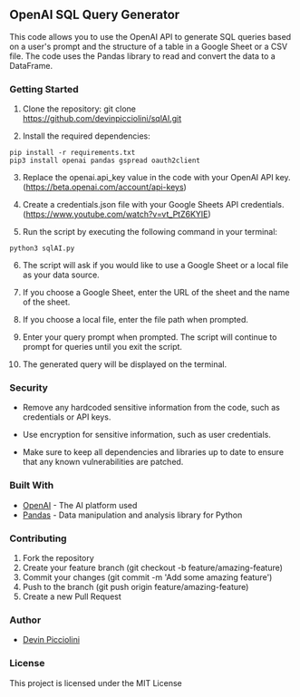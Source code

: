 ## OpenAI SQL Query Generator

This code allows you to use the OpenAI API to generate SQL queries based on a user's prompt and the structure of a table in a Google Sheet or a CSV file. The code uses the Pandas library to read and convert the data to a DataFrame.

### Getting Started

1. Clone the repository:
git clone https://github.com/devinpicciolini/sqlAI.git

2. Install the required dependencies:
```
pip install -r requirements.txt
pip3 install openai pandas gspread oauth2client
```


3. Replace the openai.api_key value in the code with your OpenAI API key. (https://beta.openai.com/account/api-keys)

4. Create a credentials.json file with your Google Sheets API credentials. (https://www.youtube.com/watch?v=vt_PtZ6KYIE)

5. Run the script by executing the following command in your terminal:
```
python3 sqlAI.py
```

6. The script will ask if you would like to use a Google Sheet or a local file as your data source.

7. If you choose a Google Sheet, enter the URL of the sheet and the name of the sheet.

8. If you choose a local file, enter the file path when prompted.

9. Enter your query prompt when prompted. The script will continue to prompt for queries until you exit the script.

10. The generated query will be displayed on the terminal.

### Security

- Remove any hardcoded sensitive information from the code, such as credentials or API keys.

- Use encryption for sensitive information, such as user credentials.

- Make sure to keep all dependencies and libraries up to date to ensure that any known vulnerabilities are patched.

### Built With

- [OpenAI](https://openai.com/) - The AI platform used
- [Pandas](https://pandas.pydata.org/) - Data manipulation and analysis library for Python

### Contributing

1. Fork the repository
2. Create your feature branch (git checkout -b feature/amazing-feature)
3. Commit your changes (git commit -m 'Add some amazing feature')
4. Push to the branch (git push origin feature/amazing-feature)
5. Create a new Pull Request

### Author

- [Devin Picciolini](https://github.com/devinpicciolini)

### License

This project is licensed under the MIT License

